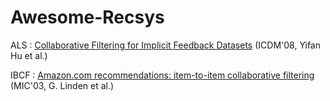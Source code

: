 # Awesome-Recsys

ALS : [Collaborative Filtering for Implicit Feedback Datasets] (ICDM'08, Yifan Hu et al.)

[Collaborative Filtering for Implicit Feedback Datasets]: https://web.archive.org/web/20110401191554id_/http://www2.research.att.com/~yifanhu/PUB/cf.pdf

IBCF : [Amazon.com recommendations: item-to-item collaborative filtering] (MIC'03, G. Linden et al.)

[Amazon.com recommendations: item-to-item collaborative filtering]: http://www.cs.umd.edu/~samir/498/Amazon-Recommendations.pdf
